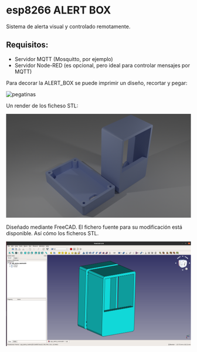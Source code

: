 # esp8266 ALERT BOX
Sistema de alerta visual y controlado remotamente.

## Requisitos:
- Servidor MQTT (Mosquitto, por ejemplo)
- Servidor Node-RED (es opcional, pero ideal para controlar mensajes por MQTT)

Para decorar la ALERT_BOX se puede imprimir un diseño, recortar y pegar:

![pegatinas](./imagenes/pegatinas2.png)

Un render de los ficheso STL:

![render](./imagenes/render_caja.png)

Diseñado mediante FreeCAD. El fichero fuente para su modificación está disponible. Así cómo los ficheros STL.

![freecad](./imagenes/2020-11-02_23-16.png)
